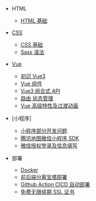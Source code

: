 - HTML

  - [HTML 基础](/post/css/html-base.md)

- [CSS](/post/css/README.md)

  - [CSS 基础](/post/css/base.md)
  - [Sass 语法](/post/css/scss.md)

- [Vue](post/vue/README.md)

  - [初识 Vue3](post/vue/vue-know.md)
  - [Vue 组件](post/vue/vue-components.md)
  - [Vue3 组合式 API](post/vue/vue-composition.md)
  - [路由 状态管理](post/vue/vue-router-vuex.md)
  - [Vue 高级特性及过渡动画](post/vue/vue-advance-animation.md)

- [小程序]

  - [小程序部分开发问题](/post/mini/mpwx-problem.md)
  - [腾讯地图微信小程序 SDK](/post/mini/mpwx-tencent-sdk.md)
  - [微信授权登录及信息填写](/post/mini/mpwx-login-info.md)

- 部署

  - [Docker](post/deploy/docker.md)
  - [前后端分离宝塔部署](post/deploy/bt-deploy.md)
  - [Github Action CICD 自动部署](post/deploy/github-action-cicd.md)
  - [免费无限续期 SSL 证书](post/deploy/ssl-cert.md)
